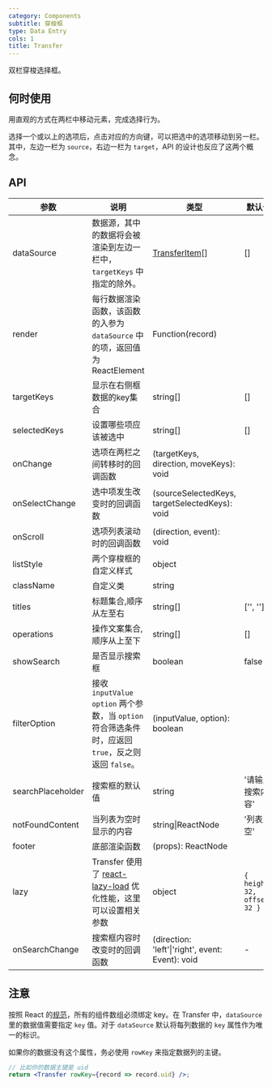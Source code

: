 ```yaml
---
category: Components
subtitle: 穿梭框
type: Data Entry
cols: 1
title: Transfer
---
```


双栏穿梭选择框。

## 何时使用

用直观的方式在两栏中移动元素，完成选择行为。

选择一个或以上的选项后，点击对应的方向键，可以把选中的选项移动到另一栏。
其中，左边一栏为 `source`，右边一栏为 `target`，API 的设计也反应了这两个概念。

## API

| 参数      | 说明                                     | 类型       | 默认值 |
|-----------|------------------------------------------|------------|--------|
| dataSource | 数据源，其中的数据将会被渲染到左边一栏中，`targetKeys` 中指定的除外。 | [TransferItem](https://git.io/vMM64)[] | [] |
| render | 每行数据渲染函数，该函数的入参为 `dataSource` 中的项，返回值为 ReactElement | Function(record)  |     |
| targetKeys | 显示在右侧框数据的key集合 | string[]  | [] |
| selectedKeys | 设置哪些项应该被选中 | string[] | [] |
| onChange | 选项在两栏之间转移时的回调函数 | (targetKeys, direction, moveKeys): void |  |
| onSelectChange | 选中项发生改变时的回调函数 | (sourceSelectedKeys, targetSelectedKeys): void | |
| onScroll | 选项列表滚动时的回调函数 | (direction, event): void | |
| listStyle | 两个穿梭框的自定义样式 | object |  |
| className | 自定义类 | string |  |
| titles | 标题集合,顺序从左至右 | string[] | ['', ''] |
| operations | 操作文案集合,顺序从上至下 | string[] | [] |
| showSearch | 是否显示搜索框 | boolean | false |
| filterOption | 接收 `inputValue` `option` 两个参数，当 `option` 符合筛选条件时，应返回 `true`，反之则返回 `false`。| (inputValue, option): boolean | |
| searchPlaceholder | 搜索框的默认值 | string | '请输入搜索内容' |
| notFoundContent | 当列表为空时显示的内容 | string\|ReactNode | '列表为空'  |
| footer | 底部渲染函数 | (props): ReactNode |  |
| lazy | Transfer 使用了 [react-lazy-load](https://github.com/loktar00/react-lazy-load) 优化性能，这里可以设置相关参数 | object | `{ height: 32, offset: 32 }` |
| onSearchChange | 搜索框内容时改变时的回调函数 | (direction: 'left'\|'right', event: Event): void | - |

## 注意

按照 React 的[规范](http://facebook.github.io/react/docs/lists-and-keys.html#keys)，所有的组件数组必须绑定 key。在 Transfer 中，`dataSource`里的数据值需要指定 `key` 值。对于 `dataSource` 默认将每列数据的 `key` 属性作为唯一的标识。

如果你的数据没有这个属性，务必使用 `rowKey` 来指定数据列的主键。

```jsx
// 比如你的数据主键是 uid
return <Transfer rowKey={record => record.uid} />;
```
